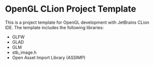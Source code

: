 # OpenGL CLion Project Template

This is a project template for OpenGL development with JetBrains CLion IDE. The template includes the following libraries:
* GLFW
* GLAD
* GLM 
* stb_image.h
* Open Asset Import Library (ASSIMP)
